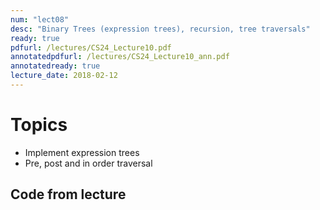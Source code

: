 ```yaml
---
num: "lect08"
desc: "Binary Trees (expression trees), recursion, tree traversals"
ready: true
pdfurl: /lectures/CS24_Lecture10.pdf
annotatedpdfurl: /lectures/CS24_Lecture10_ann.pdf
annotatedready: true
lecture_date: 2018-02-12
---
```


# Topics
* Implement expression trees
* Pre, post and in order traversal

## Code from lecture
